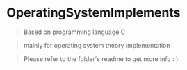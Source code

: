 # OperatingSystemImplements
> Based on programming language C

> mainly for operating system theory implementation

> Please refer to the folder's readme to get more info : )
